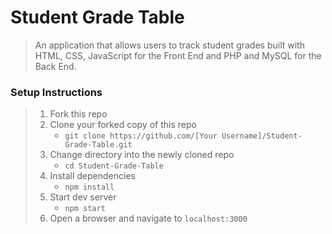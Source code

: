 # Student Grade Table

> An application that allows users to track student grades built with HTML, CSS, JavaScript for the Front End and PHP and MySQL for the Back End.

### Setup Instructions

> 1. Fork this repo
> 2. Clone your forked copy of this repo
>    - `git clone https://github.com/[Your Username]/Student-Grade-Table.git`
> 3. Change directory into the newly cloned repo
>    - `cd Student-Grade-Table`
> 4. Install dependencies 
>    - `npm install`
> 5. Start dev server
>    - `npm start`
> 6. Open a browser and navigate to `localhost:3000` 